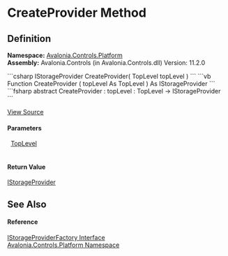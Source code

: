 # CreateProvider Method




## Definition
**Namespace:** <a href="N_Avalonia_Controls_Platform">Avalonia.Controls.Platform</a>  
**Assembly:** Avalonia.Controls (in Avalonia.Controls.dll) Version: 11.2.0

<Tabs groupId="api-code-preview">
<TabItem value="csharp" label="C#">
```csharp
IStorageProvider CreateProvider(
	TopLevel topLevel
)
```
</TabItem>
<TabItem value="vb" label="VB">
```vb
Function CreateProvider ( 
	topLevel As TopLevel
) As IStorageProvider
```
</TabItem>
<TabItem value="fsharp" label="F#">
```fsharp
abstract CreateProvider : 
        topLevel : TopLevel -> IStorageProvider 
```
</TabItem>
</Tabs>



<a href="https://github.com/AvaloniaUI/Avalonia/tree/master/src/Avalonia.Controls/Platform/Dialogs/IStorageProviderFactory.cs" title="View the source code">View Source</a>



#### Parameters
<dl><dt>  <a href="T_Avalonia_Controls_TopLevel">TopLevel</a></dt><dd> </dd></dl>

#### Return Value
<a href="T_Avalonia_Platform_Storage_IStorageProvider">IStorageProvider</a>

## See Also


#### Reference
<a href="T_Avalonia_Controls_Platform_IStorageProviderFactory">IStorageProviderFactory Interface</a>  
<a href="N_Avalonia_Controls_Platform">Avalonia.Controls.Platform Namespace</a>  
